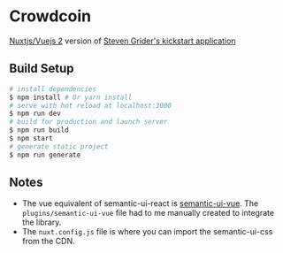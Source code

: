 # Crowdcoin

[Nuxtjs/Vuejs 2](https://nuxtjs.org/) version of [Steven Grider's kickstart application](https://github.com/StephenGrider/EthereumCasts/tree/master/kickstart)

## Build Setup
``` bash
# install dependencies
$ npm install # Or yarn install
# serve with hot reload at localhost:3000
$ npm run dev
# build for production and launch server
$ npm run build
$ npm start
# generate static project
$ npm run generate
```

## Notes

- The vue equivalent of semantic-ui-react is [semantic-ui-vue](https://semantic-ui-vue.github.io/). The `plugins/semantic-ui-vue` file had to me manually created to integrate the library.
- The `nuxt.config.js` file is where you can import the semantic-ui-css from the CDN.


